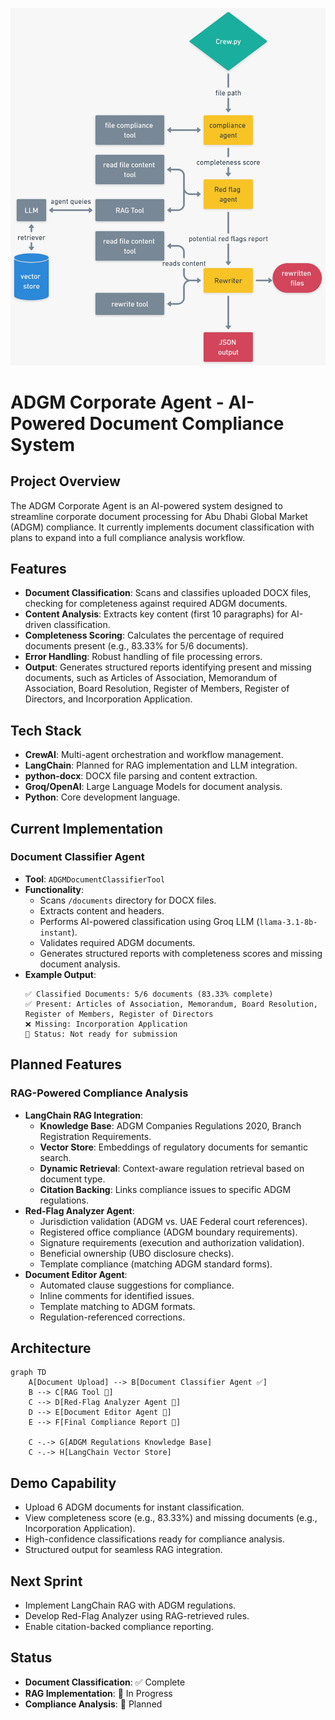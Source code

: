 ![Alt text](workflow.jpg)
# ADGM Corporate Agent - AI-Powered Document Compliance System

## Project Overview
The ADGM Corporate Agent is an AI-powered system designed to streamline corporate document processing for Abu Dhabi Global Market (ADGM) compliance. It currently implements document classification with plans to expand into a full compliance analysis workflow.

## Features
- **Document Classification**: Scans and classifies uploaded DOCX files, checking for completeness against required ADGM documents.
- **Content Analysis**: Extracts key content (first 10 paragraphs) for AI-driven classification.
- **Completeness Scoring**: Calculates the percentage of required documents present (e.g., 83.33% for 5/6 documents).
- **Error Handling**: Robust handling of file processing errors.
- **Output**: Generates structured reports identifying present and missing documents, such as Articles of Association, Memorandum of Association, Board Resolution, Register of Members, Register of Directors, and Incorporation Application.

## Tech Stack
- **CrewAI**: Multi-agent orchestration and workflow management.
- **LangChain**: Planned for RAG implementation and LLM integration.
- **python-docx**: DOCX file parsing and content extraction.
- **Groq/OpenAI**: Large Language Models for document analysis.
- **Python**: Core development language.

## Current Implementation
### Document Classifier Agent
- **Tool**: `ADGMDocumentClassifierTool`
- **Functionality**:
  - Scans `/documents` directory for DOCX files.
  - Extracts content and headers.
  - Performs AI-powered classification using Groq LLM (`llama-3.1-8b-instant`).
  - Validates required ADGM documents.
  - Generates structured reports with completeness scores and missing document analysis.
- **Example Output**:
  ```
  ✅ Classified Documents: 5/6 documents (83.33% complete)
  ✅ Present: Articles of Association, Memorandum, Board Resolution, Register of Members, Register of Directors
  ❌ Missing: Incorporation Application
  🎯 Status: Not ready for submission
  ```

## Planned Features
### RAG-Powered Compliance Analysis
- **LangChain RAG Integration**:
  - **Knowledge Base**: ADGM Companies Regulations 2020, Branch Registration Requirements.
  - **Vector Store**: Embeddings of regulatory documents for semantic search.
  - **Dynamic Retrieval**: Context-aware regulation retrieval based on document type.
  - **Citation Backing**: Links compliance issues to specific ADGM regulations.
- **Red-Flag Analyzer Agent**:
  - Jurisdiction validation (ADGM vs. UAE Federal court references).
  - Registered office compliance (ADGM boundary requirements).
  - Signature requirements (execution and authorization validation).
  - Beneficial ownership (UBO disclosure checks).
  - Template compliance (matching ADGM standard forms).
- **Document Editor Agent**:
  - Automated clause suggestions for compliance.
  - Inline comments for identified issues.
  - Template matching to ADGM formats.
  - Regulation-referenced corrections.

## Architecture
```
graph TD
    A[Document Upload] --> B[Document Classifier Agent ✅]
    B --> C[RAG Tool 🔄]
    C --> D[Red-Flag Analyzer Agent 🔄]
    D --> E[Document Editor Agent 📅]
    E --> F[Final Compliance Report 📅]
    
    C -.-> G[ADGM Regulations Knowledge Base]
    C -.-> H[LangChain Vector Store]
```

## Demo Capability
- Upload 6 ADGM documents for instant classification.
- View completeness score (e.g., 83.33%) and missing documents (e.g., Incorporation Application).
- High-confidence classifications ready for compliance analysis.
- Structured output for seamless RAG integration.

## Next Sprint
- Implement LangChain RAG with ADGM regulations.
- Develop Red-Flag Analyzer using RAG-retrieved rules.
- Enable citation-backed compliance reporting.

## Status
- **Document Classification**: ✅ Complete
- **RAG Implementation**: 🔄 In Progress
- **Compliance Analysis**: 📅 Planned